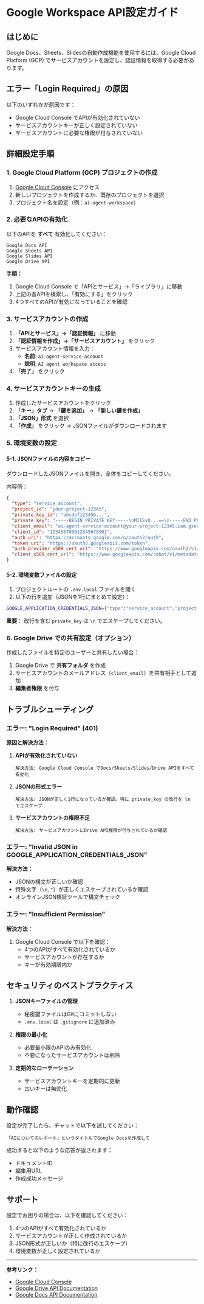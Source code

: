 # Google Workspace API設定ガイド

## はじめに

Google Docs、Sheets、Slidesの自動作成機能を使用するには、Google Cloud Platform (GCP) でサービスアカウントを設定し、認証情報を取得する必要があります。

## エラー「Login Required」の原因

以下のいずれかが原因です：
- Google Cloud Console でAPIが有効化されていない
- サービスアカウントキーが正しく設定されていない
- サービスアカウントに必要な権限が付与されていない

## 詳細設定手順

### 1. Google Cloud Platform (GCP) プロジェクトの作成

1. [Google Cloud Console](https://console.cloud.google.com/) にアクセス
2. 新しいプロジェクトを作成するか、既存のプロジェクトを選択
3. プロジェクト名を設定（例：`ai-agent-workspace`）

### 2. 必要なAPIの有効化

以下のAPIを **すべて** 有効化してください：

```
Google Docs API
Google Sheets API  
Google Slides API
Google Drive API
```

**手順：**
1. Google Cloud Console で「APIとサービス」→「ライブラリ」に移動
2. 上記の各APIを検索し、「有効にする」をクリック
3. 4つすべてのAPIが有効になっていることを確認

### 3. サービスアカウントの作成

1. **「APIとサービス」→「認証情報」** に移動
2. **「認証情報を作成」→「サービスアカウント」** をクリック
3. サービスアカウント情報を入力：
   - **名前**: `ai-agent-service-account`
   - **説明**: `AI agent workspace access`
4. **「完了」** をクリック

### 4. サービスアカウントキーの生成

1. 作成したサービスアカウントをクリック
2. **「キー」タブ** → **「鍵を追加」** → **「新しい鍵を作成」**
3. **「JSON」形式** を選択
4. **「作成」** をクリック → JSONファイルがダウンロードされます

### 5. 環境変数の設定

#### 5-1. JSONファイルの内容をコピー

ダウンロードしたJSONファイルを開き、全体をコピーしてください。

内容例：
```json
{
  "type": "service_account",
  "project_id": "your-project-12345",
  "private_key_id": "abcdef123456...",
  "private_key": "-----BEGIN PRIVATE KEY-----\nMIIEvQ...==\n-----END PRIVATE KEY-----\n",
  "client_email": "ai-agent-service-account@your-project-12345.iam.gserviceaccount.com",
  "client_id": "123456789012345678901",
  "auth_uri": "https://accounts.google.com/o/oauth2/auth",
  "token_uri": "https://oauth2.googleapis.com/token",
  "auth_provider_x509_cert_url": "https://www.googleapis.com/oauth2/v1/certs",
  "client_x509_cert_url": "https://www.googleapis.com/robot/v1/metadata/x509/ai-agent-service-account%40your-project-12345.iam.gserviceaccount.com"
}
```

#### 5-2. 環境変数ファイルの設定

1. プロジェクトルートの `.env.local` ファイルを開く
2. 以下の行を追加（JSONを1行にまとめて設定）：

```bash
GOOGLE_APPLICATION_CREDENTIALS_JSON={"type":"service_account","project_id":"your-project-12345","private_key_id":"abcdef123456...","private_key":"-----BEGIN PRIVATE KEY-----\nMIIEvQ...==\n-----END PRIVATE KEY-----\n","client_email":"ai-agent-service-account@your-project-12345.iam.gserviceaccount.com","client_id":"123456789012345678901","auth_uri":"https://accounts.google.com/o/oauth2/auth","token_uri":"https://oauth2.googleapis.com/token","auth_provider_x509_cert_url":"https://www.googleapis.com/oauth2/v1/certs","client_x509_cert_url":"https://www.googleapis.com/robot/v1/metadata/x509/ai-agent-service-account%40your-project-12345.iam.gserviceaccount.com"}
```

**重要：** 改行を含む `private_key` は `\n` でエスケープしてください。

### 6. Google Drive での共有設定（オプション）

作成したファイルを特定のユーザーと共有したい場合：

1. Google Drive で **共有フォルダ** を作成
2. サービスアカウントのメールアドレス（`client_email`）を共有相手として追加
3. **編集者権限** を付与

## トラブルシューティング

### エラー: "Login Required" (401)

**原因と解決方法：**

1. **APIが有効化されていない**
   ```
   解決方法: Google Cloud Console でDocs/Sheets/Slides/Drive APIをすべて有効化
   ```

2. **JSONの形式エラー**
   ```
   解決方法: JSONが正しく1行になっているか確認。特に private_key の改行を \n でエスケープ
   ```

3. **サービスアカウントの権限不足**
   ```
   解決方法: サービスアカウントにDrive API権限が付与されているか確認
   ```

### エラー: "Invalid JSON in GOOGLE_APPLICATION_CREDENTIALS_JSON"

**解決方法：**
- JSONの構文が正しいか確認
- 特殊文字（`\n`, `"`）が正しくエスケープされているか確認
- オンラインJSON検証ツールで構文チェック

### エラー: "Insufficient Permission"

**解決方法：**
1. Google Cloud Console で以下を確認：
   - 4つのAPIがすべて有効化されているか
   - サービスアカウントが存在するか
   - キーが有効期限内か

## セキュリティのベストプラクティス

1. **JSONキーファイルの管理**
   - 秘密鍵ファイルはGitにコミットしない
   - `.env.local` は `.gitignore` に追加済み

2. **権限の最小化**
   - 必要最小限のAPIのみ有効化
   - 不要になったサービスアカウントは削除

3. **定期的なローテーション**
   - サービスアカウントキーを定期的に更新
   - 古いキーは無効化

## 動作確認

設定が完了したら、チャットで以下を試してください：

```
「AIについてのレポート」というタイトルでGoogle Docsを作成して
```

成功すると以下のような応答が返されます：
- ドキュメントID
- 編集用URL
- 作成成功メッセージ

## サポート

設定でお困りの場合は、以下を確認してください：
1. 4つのAPIがすべて有効化されているか
2. サービスアカウントが正しく作成されているか
3. JSON形式が正しいか（特に改行のエスケープ）
4. 環境変数が正しく設定されているか

---

**参考リンク：**
- [Google Cloud Console](https://console.cloud.google.com/)
- [Google Drive API Documentation](https://developers.google.com/drive/api)
- [Google Docs API Documentation](https://developers.google.com/docs/api)